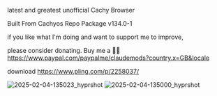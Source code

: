 latest and greatest unofficial Cachy Browser 

Built From Cachyos Repo Package v134.0-1

if you like what I'm doing and want to support me to improve, 

please consider donating.
Buy me a 🍕🥧 https://www.paypal.com/paypalme/claudemods?country.x=GB&locale






download
https://www.pling.com/p/2258037/







![2025-02-04-135023_hyprshot](https://github.com/user-attachments/assets/1abfd6f5-fce1-425a-bfa5-0c989312b33c)
![2025-02-04-135000_hyprshot](https://github.com/user-attachments/assets/090043b1-4f87-4bc9-94e7-75cdd1799d1f)

